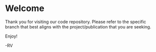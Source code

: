 # Welcome

Thank you for visiting our code repository. Please refer to the specific branch that best aligns with the project/publication that you are seeking.

Enjoy!

-RV
